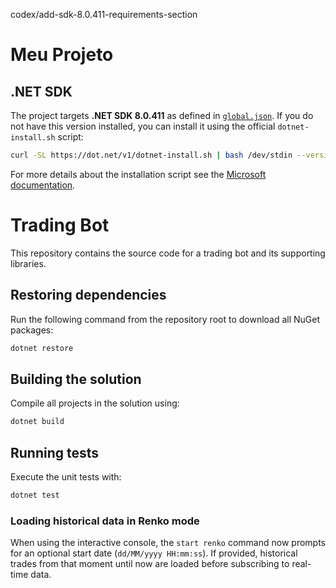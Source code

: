 codex/add-sdk-8.0.411-requirements-section
# Meu Projeto

## .NET SDK

The project targets **.NET SDK 8.0.411** as defined in
[`global.json`](./global.json). If you do not have this version installed, you
can install it using the official `dotnet-install.sh` script:

```bash
curl -SL https://dot.net/v1/dotnet-install.sh | bash /dev/stdin --version 8.0.411
```

For more details about the installation script see the
[Microsoft documentation](https://learn.microsoft.com/dotnet/core/tools/dotnet-install-script).

# Trading Bot

This repository contains the source code for a trading bot and its supporting libraries.


## Restoring dependencies

Run the following command from the repository root to download all NuGet packages:

```bash
dotnet restore
```

## Building the solution

Compile all projects in the solution using:

```bash
dotnet build
```

## Running tests

Execute the unit tests with:

```bash
dotnet test
```


### Loading historical data in Renko mode

When using the interactive console, the `start renko` command now prompts for an optional start date (`dd/MM/yyyy HH:mm:ss`).
If provided, historical trades from that moment until now are loaded before subscribing to real-time data.

